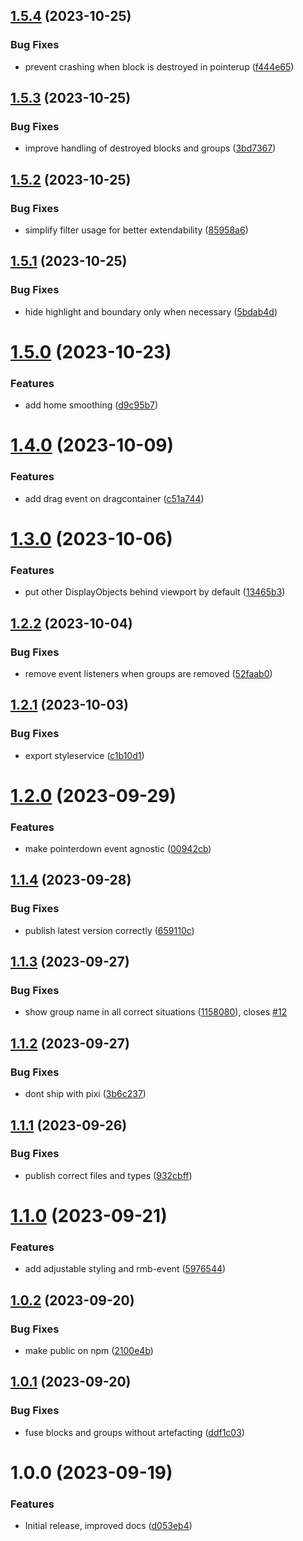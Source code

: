 ## [1.5.4](https://github.com/RiskChallenger/pixi-grouping/compare/v1.5.3...v1.5.4) (2023-10-25)


### Bug Fixes

* prevent crashing when block is destroyed in pointerup ([f444e65](https://github.com/RiskChallenger/pixi-grouping/commit/f444e654ccf81ab33b0af7bdbe1ed07741f34c8d))

## [1.5.3](https://github.com/RiskChallenger/pixi-grouping/compare/v1.5.2...v1.5.3) (2023-10-25)


### Bug Fixes

* improve handling of destroyed blocks and groups ([3bd7367](https://github.com/RiskChallenger/pixi-grouping/commit/3bd7367b923b7dca4eb13091c346a5eed4554988))

## [1.5.2](https://github.com/RiskChallenger/pixi-grouping/compare/v1.5.1...v1.5.2) (2023-10-25)


### Bug Fixes

* simplify filter usage for better extendability ([85958a6](https://github.com/RiskChallenger/pixi-grouping/commit/85958a66083ba97f4129bbd1c2b11b6edf7a2bb6))

## [1.5.1](https://github.com/RiskChallenger/pixi-grouping/compare/v1.5.0...v1.5.1) (2023-10-25)


### Bug Fixes

* hide highlight and boundary only when necessary ([5bdab4d](https://github.com/RiskChallenger/pixi-grouping/commit/5bdab4de61aab5c7f882d19076573e74242dd978))

# [1.5.0](https://github.com/RiskChallenger/pixi-grouping/compare/v1.4.0...v1.5.0) (2023-10-23)


### Features

* add home smoothing ([d9c95b7](https://github.com/RiskChallenger/pixi-grouping/commit/d9c95b79832fff59acc7cd2bea3f6b4a01baec82))

# [1.4.0](https://github.com/RiskChallenger/pixi-grouping/compare/v1.3.0...v1.4.0) (2023-10-09)


### Features

* add drag event on dragcontainer ([c51a744](https://github.com/RiskChallenger/pixi-grouping/commit/c51a744317db6073b50d84afa3bd7dd757fb63b7))

# [1.3.0](https://github.com/RiskChallenger/pixi-grouping/compare/v1.2.2...v1.3.0) (2023-10-06)


### Features

* put other DisplayObjects behind viewport by default ([13465b3](https://github.com/RiskChallenger/pixi-grouping/commit/13465b39d7248796109c8bfb47f57fb6c5e83df7))

## [1.2.2](https://github.com/RiskChallenger/pixi-grouping/compare/v1.2.1...v1.2.2) (2023-10-04)


### Bug Fixes

* remove event listeners when groups are removed ([52faab0](https://github.com/RiskChallenger/pixi-grouping/commit/52faab0a055a96cfc7f2f22d63b5dc18f0353903))

## [1.2.1](https://github.com/RiskChallenger/pixi-grouping/compare/v1.2.0...v1.2.1) (2023-10-03)


### Bug Fixes

* export styleservice ([c1b10d1](https://github.com/RiskChallenger/pixi-grouping/commit/c1b10d10803eb26816404abc2a539279b61517df))

# [1.2.0](https://github.com/RiskChallenger/pixi-grouping/compare/v1.1.4...v1.2.0) (2023-09-29)


### Features

* make pointerdown event agnostic ([00942cb](https://github.com/RiskChallenger/pixi-grouping/commit/00942cb14d49375efb7f3eca60df6b426c967360))

## [1.1.4](https://github.com/RiskChallenger/pixi-grouping/compare/v1.1.3...v1.1.4) (2023-09-28)


### Bug Fixes

* publish latest version correctly ([659110c](https://github.com/RiskChallenger/pixi-grouping/commit/659110ca0ffee0543b7b11040d06c675bf977597))

## [1.1.3](https://github.com/RiskChallenger/pixi-grouping/compare/v1.1.2...v1.1.3) (2023-09-27)


### Bug Fixes

* show group name in all correct situations ([1158080](https://github.com/RiskChallenger/pixi-grouping/commit/11580807a620f4d95fedcf1ea3ee7b05bb1497d1)), closes [#12](https://github.com/RiskChallenger/pixi-grouping/issues/12)

## [1.1.2](https://github.com/RiskChallenger/pixi-grouping/compare/v1.1.1...v1.1.2) (2023-09-27)


### Bug Fixes

* dont ship with pixi ([3b6c237](https://github.com/RiskChallenger/pixi-grouping/commit/3b6c23758df4827a4bf00dfc32561bc95f9c28ba))

## [1.1.1](https://github.com/RiskChallenger/pixi-grouping/compare/v1.1.0...v1.1.1) (2023-09-26)


### Bug Fixes

* publish correct files and types ([932cbff](https://github.com/RiskChallenger/pixi-grouping/commit/932cbff541a9f55c8e097188204dc173bae68423))

# [1.1.0](https://github.com/RiskChallenger/pixi-grouping/compare/v1.0.2...v1.1.0) (2023-09-21)


### Features

* add adjustable styling and rmb-event ([5976544](https://github.com/RiskChallenger/pixi-grouping/commit/5976544823b9a0d5f698feb90f80f8405463157e))

## [1.0.2](https://github.com/RiskChallenger/pixi-grouping/compare/v1.0.1...v1.0.2) (2023-09-20)


### Bug Fixes

* make public on npm ([2100e4b](https://github.com/RiskChallenger/pixi-grouping/commit/2100e4ba190229b27476c61248eeffad930426f9))

## [1.0.1](https://github.com/RiskChallenger/pixi-grouping/compare/v1.0.0...v1.0.1) (2023-09-20)


### Bug Fixes

* fuse blocks and groups without artefacting ([ddf1c03](https://github.com/RiskChallenger/pixi-grouping/commit/ddf1c031470d474d8ed72ceaf2e2afb38ca1029a))

# 1.0.0 (2023-09-19)


### Features

* Initial release, improved docs ([d053eb4](https://github.com/RiskChallenger/pixi-grouping/commit/d053eb4abe41d5d5b9208fdeae79486a2ce249ad))

